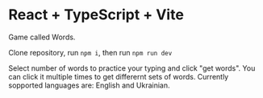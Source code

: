 # React + TypeScript + Vite

Game called Words.

Clone repository, run `npm i`, then run `npm run dev`

Select number of words to practice your typing and click "get words". You can click it multiple times to get differernt sets of words.
Currently sopported languages are: English and Ukrainian.

